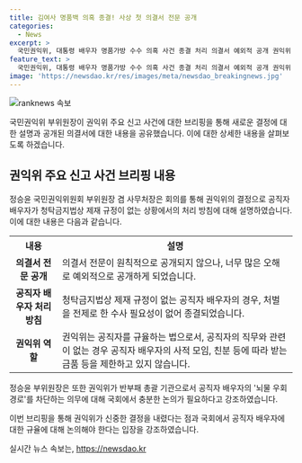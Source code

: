 ```yaml
---
title: 김여사 명품백 의혹 종결! 사상 첫 의결서 전문 공개
categories:
  - News
excerpt: >
  국민권익위, 대통령 배우자 명품가방 수수 의혹 사건 종결 처리 의결서 예외적 공개 권익위 부위원장은 청탁금지법상 제재규정 없는 공직자 배우자 처벌 전제 수사 필요성 없어 종결이라며 국회에서 공직자 배우자 규율에 대한 충분한 논의 필요를 강조했다. 권익위가 신고자·피신고자 조사를 고의로 하지 않았다는 주장에 대해선 권한 범위 내에서 사실관계 확인을 충실히 수행했다고 밝혔으며, 사건 처리가 선거 개입 우려로 연기된 점에 대해 법령에 정한 절차를 준수했다고 설명했다.
feature_text: >
  국민권익위, 대통령 배우자 명품가방 수수 의혹 사건 종결 처리 의결서 예외적 공개 권익위 부위원장은 청탁금지법상 제재규정 없는 공직자 배우자 처벌 전제 수사 필요성 없어 종결이라며 국회에서 공직자 배우자 규율에 대한 충분한 논의 필요를 강조했다. 권익위가 신고자·피신고자 조사를 고의로 하지 않았다는 주장에 대해선 권한 범위 내에서 사실관계 확인을 충실히 수행했다고 밝혔으며, 사건 처리가 선거 개입 우려로 연기된 점에 대해 법령에 정한 절차를 준수했다고 설명했다.
image: 'https://newsdao.kr/res/images/meta/newsdao_breakingnews.jpg'
---
```


<p><img src="https://newsdao.kr/res/images/meta/newsdao_breakingnews.jpg" alt="ranknews 속보" /></p>

<p>국민권익위 부위원장이 권익위 주요 신고 사건에 대한 브리핑을 통해 새로운 결정에 대한 설명과 공개된 의결서에 대한 내용을 공유했습니다. 이에 대한 상세한 내용을 살펴보도록 하겠습니다.</p>

<h2 data-ke-size="size26">권익위 주요 신고 사건 브리핑 내용</h2>

<p data-ke-size="size16">정승윤 국민권익위원회 부위원장 겸 사무처장은 회의를 통해 권익위의 결정으로 공직자 배우자가 청탁금지법상 제재 규정이 없는 상황에서의 처리 방침에 대해 설명하였습니다. 이에 대한 내용은 다음과 같습니다. </p>

<table>
    <tr>
        <th>내용</th>
        <th>설명</th>
    </tr>
    <tr>
        <td style="text-align: center; height: 17px;"><b>의결서 전문 공개</b></td>
        <td>의결서 전문이 원칙적으로 공개되지 않으나, 너무 많은 오해로 예외적으로 공개하게 되었습니다.</td>
    </tr>
    <tr>
        <td style="text-align: center; height: 17px;"><b>공직자 배우자 처리 방침</b></td>
        <td>청탁금지법상 제재 규정이 없는 공직자 배우자의 경우, 처벌을 전제로 한 수사 필요성이 없어 종결되었습니다.</td>
    </tr>
    <tr>
        <td style="text-align: center; height: 17px;"><b>권익위 역할</b></td>
        <td>권익위는 공직자를 규율하는 법으로서, 공직자의 직무와 관련이 없는 경우 공직자 배우자의 사적 모임, 친분 등에 따라 받는 금품 등을 제한하고 있지 않습니다.</td>
    </tr>
</table>

<p data-ke-size="size16">정승윤 부위원장은 또한 권익위가 반부패 총괄 기관으로서 공직자 배우자의 '뇌물 우회 경로'를 차단하는 의무에 대해 국회에서 충분한 논의가 필요하다고 강조하였습니다.</p>

<p>이번 브리핑을 통해 권익위가 신중한 결정을 내렸다는 점과 국회에서 공직자 배우자에 대한 규율에 대해 논의해야 한다는 입장을 강조하였습니다.</p>
실시간 뉴스 속보는, <a href="https://newsdao.kr" rel="dofollow">https://newsdao.kr</a>


